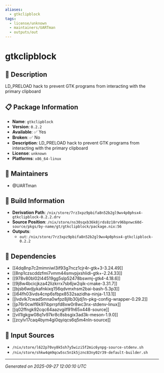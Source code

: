 ```yaml
---
aliases:
  - gtkclipblock
tags:
  - license/unknown
  - maintainers/UARTman
  - outputs/out
---
```


# gtkclipblock

## 📝 Description

LD_PRELOAD hack to prevent GTK programs from interacting with the primary clipboard

## 📋 Package Information

- **Name**: `gtkclipblock`
- **Version**: `0.2.2`
- **Available**: ✅ Yes
- **Broken**: ✅ No
- **Description**: LD_PRELOAD hack to prevent GTK programs from interacting with the primary clipboard
- **License**: `unknown`
- **Platforms**: `x86_64-linux`
## 👥 Maintainers

- @UARTman


## 🔧 Build Information

- **Derivation Path**: `/nix/store/7rz3xpz9pbifa8n52b2gl9wv4p0phsx4-gtkclipblock-0.2.2.drv`
- **Source Position**: `/nix/store/ns30sqxb36k8jrds8z18rv96bpnwc60d-source/pkgs/by-name/gt/gtkclipblock/package.nix:56`
- **Outputs**:
  - `out`:  `/nix/store/7rz3xpz9pbifa8n52b2gl9wv4p0phsx4-gtkclipblock-0.2.2`

## 🔗 Dependencies

- [[4dq8np7c2mimniwl3if93g7ncz1cjr4r-gtk+3-3.24.49]]
- [[8np1czscddzfmi7vmm44smvpjxshlidi-gtk+-2.24.33]]
- [[978v80bl02l44519gg5slp52478bswmj-gtk4-4.18.6]]
- [[9j8w4bcicjkza42lizkrrx7sb6jw2qik-cmake-3.31.7]]
- [[bjsb6wdjykafnkixq156qdvmxhsm2bai-bash-5.3p3]]
- [[i64fh03ivds4cnp6sfbpx8532sazidha-ninja-1.13.1]]
- [[lvdvlk7cwad5mna0wfpz8jllb30jdj1n-pkg-config-wrapper-0.29.2]]
- [[p76r0cwlf6k97ibprrpfd8xw0r8wc3nx-stdenv-linux]]
- [[q02ffngk92cqc64aazvgilf91h65x448-source]]
- [[vil1lgkgw08q1v97kr8c8sbsgix3ad3k-meson-1.9.0]]
- [[zcylv17caq4bym4gi0qyiqcs6q5m4nln-source]]

## 📁 Input Sources

- `/nix/store/l622p70vy8k5sh7y5wizi5f2mic6ynpg-source-stdenv.sh`
- `/nix/store/shkw4qm9qcw5sc5n1k5jznc83ny02r39-default-builder.sh`

---
*Generated on 2025-09-27 12:00:10 UTC*
